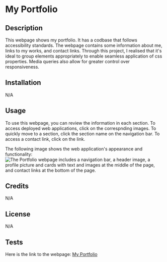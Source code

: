 # My Portfolio


## Description


This webpage shows my portfolio. It has a codbase that follows accessibility  standards. The webpage contains some information about me, links to my works, and contact links. Through this project, I realised that it's ideal to group elements appropriately to enable seamless application of css properties. Media queries also allow for greater control over responsiveness.


## Installation


N/A


## Usage


To use this webpage, you can review the information in each section. To access deployed web applications, click on the correspnding images. To quickly move to a section, click the section name on the navigation bar. To access a contact link, click on the link.

The following image shows the web application's appearance and functionality:
![The Portfolio webpage includes a navigation bar, a header image, a profile picture and cards with text and images at the middle of the page, and contact links at the bottom of the page.](./assets/images/screenshot.png)

## Credits


N/A


## License


N/A


## Tests


Here is the link to the webpage:
[My Portfolio]()
